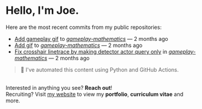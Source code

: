 # Hello, I'm Joe.
Here are the most recent commits from my public repositories:<br>
<!--activity_section_start-->
- [Add gameplay gif](https://github.com/joebinns/gameplay-mathematics/commit/27b328a0ca4f3041b47130a0dd77c16af4f5e8f9) to [*gameplay-mathematics*](https://github.com/joebinns/gameplay-mathematics) — 2 months ago
- [Add gif](https://github.com/joebinns/gameplay-mathematics/commit/6d035ae5244ca56b09aa5b13759e3f903297e624) to [*gameplay-mathematics*](https://github.com/joebinns/gameplay-mathematics) — 2 months ago
- [Fix crosshair linetrace by making detector actor query only](https://github.com/joebinns/gameplay-mathematics/commit/9b6f1ea853ff5c781f3e1075c0e24ced0dd8c22f) in [*gameplay-mathematics*](https://github.com/joebinns/gameplay-mathematics) — 2 months ago
<!--activity_section_end-->
> 🚀 I've automated this content using Python  and GitHub Actions.

<br>Interested in anything you see? **Reach out**!<br>
Recruiting? Visit [my website](https://joebinns.com/) to view my **portfolio**, **curriculum vitae** and more.
